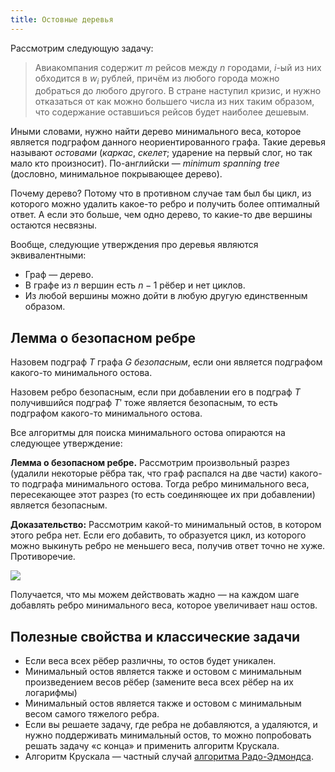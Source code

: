 ```yaml
---
title: Остовные деревья
---
```


Рассмотрим следующую задачу:

> Авиакомпания содержит $m$ рейсов между $n$ городами, $i$-ый из них обходится в $w_i$ рублей, причём из любого города можно добраться до любого другого. В стране наступил кризис, и нужно отказаться от как можно большего числа из них таким образом, что содержание оставшиъся рейсов будет наиболее дешевым.

Иными словами, нужно найти дерево минимального веса, которое является подграфом данного неориентированного графа. Такие деревья называют *остовами* (*каркас*, *скелет*; ударение на первый слог, но так мало кто произносит). По-английски — *minimum spanning tree* (дословно, минимальное покрывающее дерево).

Почему дерево? Потому что в противном случае там был бы цикл, из которого можно удалить какое-то ребро и получить более оптималный ответ. А если это больше, чем одно дерево, то какие-то две вершины остаются несвязны.

Вообще, следующие утверждения про деревья являются эквивалентными:

- Граф — дерево.
- В графе из $n$ вершин есть $n-1$ рёбер и нет циклов.
- Из любой вершины можно дойти в любую другую единственным образом.

## Лемма о безопасном ребре

Назовем подграф $T$ графа $G$ *безопасным*, если они является подграфом какого-то минимального остова.

Назовем ребро безопасным, если при добавлении его в подграф $T$ получившийся подграф $T'$ тоже является безопасным, то есть подграфом какого-то минимального остова.

Все алгоритмы для поиска минимального остова опираются на следующее утверждение:

**Лемма о безопасном ребре.** Рассмотрим произвольный разрез (удалили некоторые рёбра так, что граф распался на две части) какого-то подграфа минимального остова. Тогда ребро минимального веса, пересекающее этот разрез (то есть соединяющее их при добавлении) является безопасным.

**Доказательство:** Рассмотрим какой-то минимальный остов, в котором этого ребра нет. Если его добавить, то образуется цикл, из которого можно выкинуть ребро не меньшего веса, получив ответ точно не хуже. Противоречие.

![](img/safe-edge.png)

Получается, что мы можем действовать жадно — на каждом шаге добавлять ребро минимального веса, которое увеличивает наш остов.

## Полезные свойства и классические задачи

- Если веса всех рёбер различны, то остов будет уникален.
- Минимальный остов является также и остовом с минимальным произведением весов рёбер (замените веса всех рёбер на их логарифмы)
- Минимальный остов является также и остовом с минимальным весом самого тяжелого ребра.
- Если вы решаете задачу, где ребра не добавляются, а удаляются, и нужно поддерживать минимальный остов, то можно попробовать решать задачу «с конца» и применить алгоритм Крускала.
- Алгоритм Крускала — частный случай [алгоритма Радо-Эдмондса](matroid).
